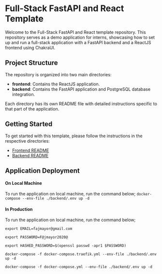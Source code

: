 # Full-Stack FastAPI and React Template

Welcome to the Full-Stack FastAPI and React template repository. This repository serves as a demo application for interns, showcasing how to set up and run a full-stack application with a FastAPI backend and a ReactJS frontend using ChakraUI.

## Project Structure

The repository is organized into two main directories:

- **frontend**: Contains the ReactJS application.
- **backend**: Contains the FastAPI application and PostgreSQL database integration.

Each directory has its own README file with detailed instructions specific to that part of the application.

## Getting Started

To get started with this template, please follow the instructions in the respective directories:

- [Frontend README](./frontend/README.md)
- [Backend README](./backend/README.md)

## Application Deployment

#### On Local Machine
To run the application on local machine, run the command below;
`docker-compose --env-file ./backend/.env up -d`

#### In Production
To run the application on local machine, run the command below;

`export EMAIL=fajmayor@gmail.com` 

`export PASSWORD=F@jmayor2020@`

`export HASHED_PASSWORD=$(openssl passwd -apr1 $PASSWORD)`

`docker-compose -f docker-compose.traefik.yml --env-file ./backend/.env up -d`

`docker-compose -f docker-compose.yml --env-file ./backend/.env up -d`


